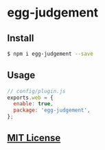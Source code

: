egg-judgement
==

## Install

```bash
$ npm i egg-judgement --save
```

## Usage

```javascript
// config/plugin.js
exports.web = {
  enable: true,
  package: 'egg-judgement',
};
```

## [MIT License](LICENSE)
